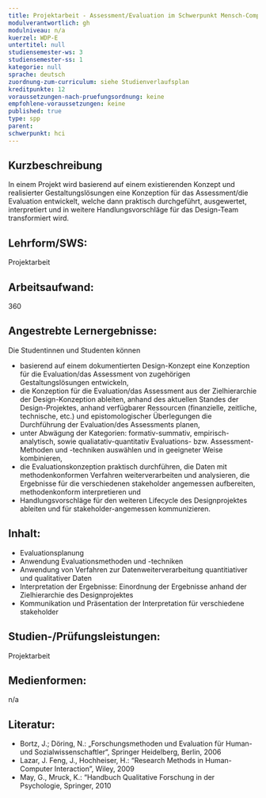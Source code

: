 ```yaml
---
title: Projektarbeit - Assessment/Evaluation im Schwerpunkt Mensch-Computer Interaktion
modulverantwortlich: gh
modulniveau: n/a
kuerzel: WDP-E
untertitel: null
studiensemester-ws: 3
studiensemester-ss: 1
kategorie: null
sprache: deutsch
zuordnung-zum-curriculum: siehe Studienverlaufsplan
kreditpunkte: 12
voraussetzungen-nach-pruefungsordnung: keine
empfohlene-voraussetzungen: keine
published: true
type: spp
parent: 
schwerpunkt: hci
---
```


## Kurzbeschreibung
In einem Projekt wird basierend auf einem existierenden Konzept und realisierter Gestaltungslösungen eine Konzeption für das 
Assessment/die Evaluation entwickelt, welche dann praktisch durchgeführt, ausgewertet, interpretiert und in weitere Handlungsvorschläge
für das Design-Team transformiert wird.

## Lehrform/SWS: 
Projektarbeit

## Arbeitsaufwand: 
360

## Angestrebte Lernergebnisse:
Die Studentinnen und Studenten können
- basierend auf einem dokumentierten Design-Konzept eine Konzeption für die Evaluation/das Assessment von zugehörigen 
Gestaltungslösungen entwickeln,
- die Konzeption für die Evaluation/das Assessment aus der Zielhierarchie der Design-Konzeption ableiten, anhand des aktuellen Standes 
der Design-Projektes, anhand verfügbarer Ressourcen (finanzielle, zeitliche, technische, etc.) und epistomologischer Überlegungen die 
Durchführung der Evaluation/des Assessments planen,
- unter Abwägung der Kategorien: formativ-summativ, empirisch-analytisch, sowie qualiatativ-quantitativ Evaluations- bzw. 
Assessment-Methoden und -techniken auswählen und in geeigneter Weise kombinieren,
- die Evaluationskonzeption praktisch durchführen, die Daten mit methodenkonformen Verfahren weiterverarbeiten und analysieren, die 
Ergebnisse für die verschiedenen stakeholder angemessen aufbereiten, methodenkonform interpretieren und
- Handlungsvorschläge für den weiteren Lifecycle des Designprojektes ableiten und für stakeholder-angemessen kommunizieren.


## Inhalt:
- Evaluationsplanung
- Anwendung Evaluationsmethoden und -techniken
- Anwendung von Verfahren zur Datenweiterverarbeitung quantitiativer und qualitativer Daten
- Interpretation der Ergebnisse: Einordnung der Ergebnisse anhand der Zielhierarchie des Designprojektes
- Kommunikation und Präsentation der Interpretation für verschiedene stakeholder 

## Studien-/Prüfungsleistungen:
Projektarbeit

## Medienformen:
n/a

## Literatur:
- Bortz, J.; Döring, N.: „Forschungsmethoden und Evaluation für Human- und Sozialwissenschaftler“, Springer Heidelberg, Berlin, 2006
- Lazar, J. Feng, J., Hochheiser, H.: “Research Methods in Human-Computer Interaction”, Wiley, 2009
- May, G., Mruck, K.: “Handbuch Qualitative Forschung in der Psychologie, Springer, 2010
